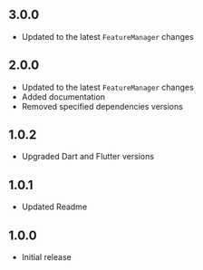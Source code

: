 ## 3.0.0

- Updated to the latest `FeatureManager` changes

## 2.0.0

- Updated to the latest `FeatureManager` changes
- Added documentation
- Removed specified dependencies versions

## 1.0.2

- Upgraded Dart and Flutter versions

## 1.0.1

- Updated Readme

## 1.0.0

- Initial release
